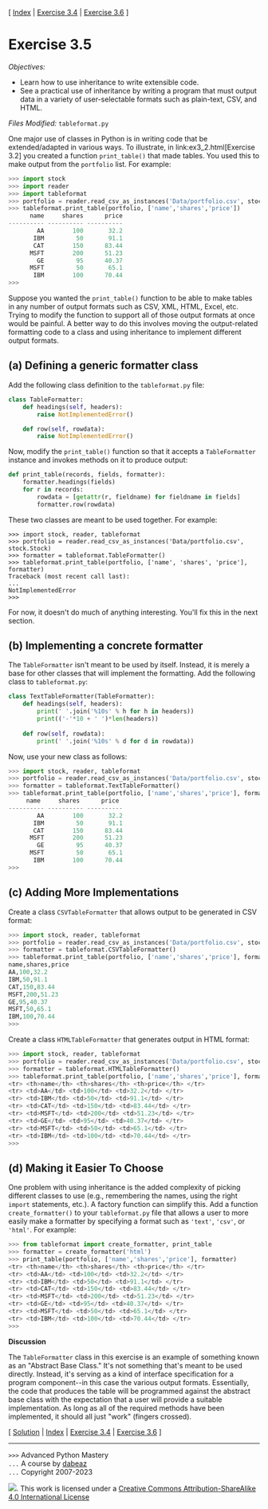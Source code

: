 \[ [Index](index.md) | [Exercise 3.4](ex3_4.md) | [Exercise 3.6](ex3_6.md) \]

# Exercise 3.5

*Objectives:*

- Learn how to use inheritance to write extensible code.
- See a practical use of inheritance by writing a program that must
output data in a variety of user-selectable formats such as plain-text,
CSV, and HTML.

*Files Modified:* `tableformat.py`

One major use of classes in Python is in writing code that be
extended/adapted in various ways.  To illustrate, in
link:ex3_2.html[Exercise 3.2] you created a function `print_table()`
that made tables.  You used this to make output from the `portfolio`
list. For example:

```python
>>> import stock
>>> import reader
>>> import tableformat
>>> portfolio = reader.read_csv_as_instances('Data/portfolio.csv', stock.Stock)
>>> tableformat.print_table(portfolio, ['name','shares','price'])
      name     shares      price
---------- ---------- ---------- 
        AA        100       32.2
       IBM         50       91.1
       CAT        150      83.44
      MSFT        200      51.23
        GE         95      40.37
      MSFT         50       65.1
       IBM        100      70.44
>>> 
```

Suppose you wanted the `print_table()` function to be able to
make tables in any number of output formats such as CSV, XML, HTML,
Excel, etc.  Trying to modify the function to support all of those
output formats at once would be painful.  A better way to do this
involves moving the output-related formatting code to a class and using
inheritance to implement different output formats.

## (a) Defining a generic formatter class

Add the following class definition to the `tableformat.py` file:

```python
class TableFormatter:
    def headings(self, headers):
        raise NotImplementedError()

    def row(self, rowdata):
        raise NotImplementedError()
```

Now, modify the `print_table()` function so that it accepts a `TableFormatter` instance
and invokes methods on it to produce output:

```python
def print_table(records, fields, formatter):
    formatter.headings(fields)
    for r in records:
        rowdata = [getattr(r, fieldname) for fieldname in fields]
        formatter.row(rowdata)
```

These two classes are meant to be used together.  For example:

```
>>> import stock, reader, tableformat
>>> portfolio = reader.read_csv_as_instances('Data/portfolio.csv', stock.Stock)
>>> formatter = tableformat.TableFormatter()
>>> tableformat.print_table(portfolio, ['name', 'shares', 'price'], formatter)
Traceback (most recent call last):
...
NotImplementedError
>>>
```

For now, it doesn't do much of anything interesting.  You'll fix this in the next section.

## (b) Implementing a concrete formatter

The `TableFormatter` isn't meant to be used by itself. Instead, it is merely a base 
for other classes that will implement the formatting.  Add the following class to
`tableformat.py`:

```python
class TextTableFormatter(TableFormatter):
    def headings(self, headers):
        print(' '.join('%10s' % h for h in headers))
        print(('-'*10 + ' ')*len(headers))
    
    def row(self, rowdata):
        print(' '.join('%10s' % d for d in rowdata))
```

Now, use your new class as follows:

```python
>>> import stock, reader, tableformat
>>> portfolio = reader.read_csv_as_instances('Data/portfolio.csv', stock.Stock)
>>> formatter = tableformat.TextTableFormatter()
>>> tableformat.print_table(portfolio, ['name','shares','price'], formatter)
     name     shares      price
---------- ---------- ---------- 
        AA        100       32.2
       IBM         50       91.1
       CAT        150      83.44
      MSFT        200      51.23
        GE         95      40.37
      MSFT         50       65.1
       IBM        100      70.44
>>> 
```

## (c) Adding More Implementations

Create a class `CSVTableFormatter` that allows output to be generated in CSV format:

```python
>>> import stock, reader, tableformat
>>> portfolio = reader.read_csv_as_instances('Data/portfolio.csv', stock.Stock)
>>> formatter = tableformat.CSVTableFormatter()
>>> tableformat.print_table(portfolio, ['name','shares','price'], formatter)
name,shares,price
AA,100,32.2
IBM,50,91.1
CAT,150,83.44
MSFT,200,51.23
GE,95,40.37
MSFT,50,65.1
IBM,100,70.44
>>>
```

Create a class `HTMLTableFormatter` that generates output in HTML format:

```python
>>> import stock, reader, tableformat
>>> portfolio = reader.read_csv_as_instances('Data/portfolio.csv', stock.Stock)
>>> formatter = tableformat.HTMLTableFormatter()
>>> tableformat.print_table(portfolio, ['name','shares','price'], formatter)
<tr> <th>name</th> <th>shares</th> <th>price</th> </tr>
<tr> <td>AA</td> <td>100</td> <td>32.2</td> </tr>
<tr> <td>IBM</td> <td>50</td> <td>91.1</td> </tr>
<tr> <td>CAT</td> <td>150</td> <td>83.44</td> </tr>
<tr> <td>MSFT</td> <td>200</td> <td>51.23</td> </tr>
<tr> <td>GE</td> <td>95</td> <td>40.37</td> </tr>
<tr> <td>MSFT</td> <td>50</td> <td>65.1</td> </tr>
<tr> <td>IBM</td> <td>100</td> <td>70.44</td> </tr>
>>>
```

## (d) Making it Easier To Choose

One problem with using inheritance is the added complexity of picking
different classes to use (e.g., remembering the names, using the right
`import` statements, etc.).   A factory function can simplify this.  Add
a function `create_formatter()` to your `tableformat.py` file that 
allows a user to more easily make a formatter by specifying a format such as `'text'`, `'csv'`, or `'html'`.   For example:

```python
>>> from tableformat import create_formatter, print_table
>>> formatter = create_formatter('html')
>>> print_table(portfolio, ['name','shares','price'], formatter)
<tr> <th>name</th> <th>shares</th> <th>price</th> </tr>
<tr> <td>AA</td> <td>100</td> <td>32.2</td> </tr>
<tr> <td>IBM</td> <td>50</td> <td>91.1</td> </tr>
<tr> <td>CAT</td> <td>150</td> <td>83.44</td> </tr>
<tr> <td>MSFT</td> <td>200</td> <td>51.23</td> </tr>
<tr> <td>GE</td> <td>95</td> <td>40.37</td> </tr>
<tr> <td>MSFT</td> <td>50</td> <td>65.1</td> </tr>
<tr> <td>IBM</td> <td>100</td> <td>70.44</td> </tr>
>>>
```

**Discussion**

The `TableFormatter` class in this exercise is an example of something known
as an "Abstract Base Class."   It's not something that's meant to be used directly.
Instead, it's serving as a kind of interface specification for a program component--in
this case the various output formats.   Essentially, the code that produces the table
will be programmed against the abstract base class with the expectation that a user
will provide a suitable implementation.  As long as all of the required methods
have been implemented, it should all just "work" (fingers crossed).

\[ [Solution](soln3_5.md) | [Index](index.md) | [Exercise 3.4](ex3_4.md) | [Exercise 3.6](ex3_6.md) \]

----
`>>>` Advanced Python Mastery  
`...` A course by [dabeaz](https://www.dabeaz.com)  
`...` Copyright 2007-2023  

![](https://i.creativecommons.org/l/by-sa/4.0/88x31.png). This work is licensed under a [Creative Commons Attribution-ShareAlike 4.0 International License](http://creativecommons.org/licenses/by-sa/4.0/)
